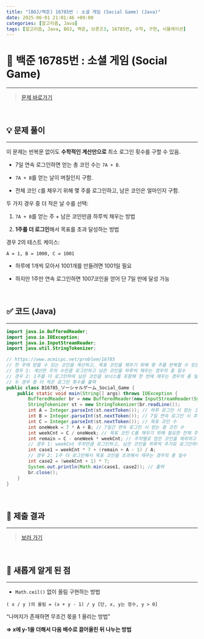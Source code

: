 ```yaml
---
title: "[BOJ/백준] 16785번 : 소셜 게임 (Social Game) (Java)"
date: 2025-06-01 21:01:46 +09:00
categories: [알고리즘, Java]
tags: [알고리즘, Java, BOJ, 백준, 브론즈3, 16785번, 수학, 구현, 시뮬레이션]
---
```


<!-- ========================================================================== -->

# 📘 백준 16785번 : 소셜 게임 (Social Game)

---

> [문제 바로가기](https://www.acmicpc.net/problem/16785)

<br>

<!-- ========================================================================== -->

## 💡 문제 풀이

---

이 문제는 반복문 없이도 **수학적인 계산만으로** 최소 로그인 횟수를 구할 수 있음.

- 7일 연속 로그인하면 얻는 총 코인 수는 `7A + B`.

- `7A + B`를 얻는 날이 며칠인지 구함.

- 전체 코인 `C`를 채우기 위해 몇 주를 로그인하고, 남은 코인은 얼마인지 구함.

두 가지 경우 중 더 적은 날 수를 선택:

1. `7A + B`를 얻는 주 + 남은 코인만큼 하루씩 채우는 방법

2. **1주를 더 로그인**해서 목표를 초과 달성하는 방법

경우 2의 테스트 케이스:

`A = 1, B = 1000, C = 1001`

- 하루에 1개씩 모아서 1001개를 만들려면 1001일 필요

- 하지만 1주만 연속 로그인하면 1007코인을 얻어 단 7일 만에 달성 가능

<br>

<!-- ========================================================================== -->

## ✅ 코드 (Java)

---

```java
import java.io.BufferedReader;
import java.io.IOException;
import java.io.InputStreamReader;
import java.util.StringTokenizer;

// https://www.acmicpc.net/problem/16785
// 한 주에 얻을 수 있는 코인을 계산하고, 목표 코인을 채우기 위해 몇 주를 반복할 수 있는지와 남은 코인을 계산
// 경우 1: 계산한 주차 수만큼 로그인하고 남은 코인을 하루씩 채우는 경우의 총 일수
// 경우 2: 1주를 더 로그인하여 남은 코인을 보너스를 포함해 한 번에 채우는 경우의 총 일수
// 두 경우 중 더 적은 로그인 횟수를 출력
public class B16785_ソーシャルゲーム_Social_Game {
	public static void main(String[] args) throws IOException {
		BufferedReader br = new BufferedReader(new InputStreamReader(System.in));
		StringTokenizer st = new StringTokenizer(br.readLine());
		int A = Integer.parseInt(st.nextToken()); // 하루 로그인 시 얻는 코인 수
		int B = Integer.parseInt(st.nextToken()); // 7일 연속 로그인 시 추가로 받는 보너스 코인
		int C = Integer.parseInt(st.nextToken()); // 목표 코인 수
		int oneWeek = 7 * A + B; // 7일간 연속 로그인 시 얻는 총 코인 수
		int weekCnt = C / oneWeek; // 목표 코인 C를 채우기 위해 필요한 전체 주차 수
		int remain = C - oneWeek * weekCnt; // 주차별로 얻은 코인을 제외하고 남은 코인 수
		// 경우 1: weekCnt 주차만큼 로그인하고, 남은 코인을 하루씩 추가로 로그인하여 채우는 경우의 총 일수
		int case1 = weekCnt * 7 + (remain + A - 1) / A;
		// 경우 2: 1주 더 로그인해서 목표 코인을 초과해서 채우는 경우의 총 일수
		int case2 = (weekCnt + 1) * 7;
		System.out.println(Math.min(case1, case2)); // 출력
		br.close();
	}
}
```

<br>

<!-- ========================================================================== -->

## 💾 제출 결과

---

> [보러 가기](https://www.acmicpc.net/status?from_mine=1&problem_id=16785&user_id=juyn2000)

<br>

<!-- ========================================================================== -->

## 🧩 새롭게 알게 된 점

---

- `Math.ceil()` 없이 올림 구현하는 방법

`( x / y )의 올림 = (x + y - 1) / y [단, x, y는 정수, y > 0]`

“나머지가 존재하면 무조건 몫을 1 올리는 방법”

**⇒ x에 y-1을 더해서 다음 배수로 끌어올린 뒤 나누는 방법**

<br>

<!-- ========================================================================== -->

<!--

## 🔗 참고한 자료

---

- []()

- []()

<br>
-->
